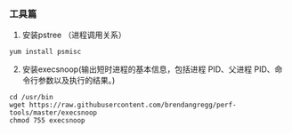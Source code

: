 ### 工具篇  
1. 安装pstree （进程调用关系）
~~~
yum install psmisc
~~~
2. 安装execsnoop(输出短时进程的基本信息，包括进程 PID、父进程 PID、命令行参数以及执行的结果。)  
~~~
cd /usr/bin
wget https://raw.githubusercontent.com/brendangregg/perf-tools/master/execsnoop
chmod 755 execsnoop
~~~
